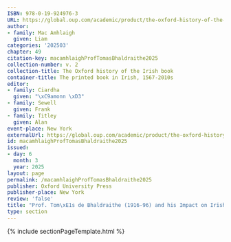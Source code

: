 ```yaml
---
ISBN: 978-0-19-924976-3
URL: https://global.oup.com/academic/product/the-oxford-history-of-the-irish-book-volume-ii-9780199249763?cc=ge&lang=3n#
author:
- family: Mac Amhlaigh
  given: Liam
categories: '202503'
chapter: 49
citation-key: macamhlaighProfTomasBhaldraithe2025
collection-number: v. 2
collection-title: The Oxford history of the Irish book
container-title: The printed book in Irish, 1567-2010s
editor:
- family: Ciardha
  given: "\xC9amonn \xD3"
- family: Sewell
  given: Frank
- family: Titley
  given: Alan
event-place: New York
externalUrl: https://global.oup.com/academic/product/the-oxford-history-of-the-irish-book-volume-ii-9780199249763?cc=ge&lang=3n#
id: macamhlaighProfTomasBhaldraithe2025
issued:
- day: 6
  month: 3
  year: 2025
layout: page
permalink: /macamhlaighProfTomasBhaldraithe2025
publisher: Oxford University Press
publisher-place: New York
review: 'false'
title: "Prof. Tom\xE1s de Bhaldraithe (1916-96) and his Impact on Irish-Language Lexicography"
type: section
---
```

{% include sectionPageTemplate.html %}